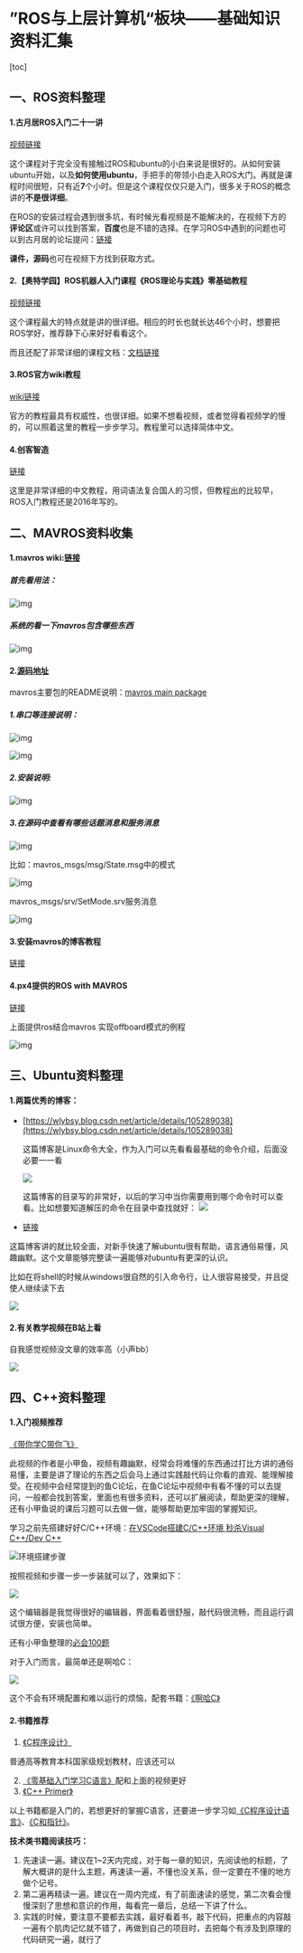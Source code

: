 # ”ROS与上层计算机“板块——基础知识资料汇集

[toc]

## 一、ROS资料整理

#### 1.古月居ROS入门二十一讲

[视频链接](https://www.bilibili.com/video/BV1zt411G7Vn?t=2)

这个课程对于完全没有接触过ROS和ubuntu的小白来说是很好的。从如何安装ubuntu开始，以及**如何使用ubuntu**，手把手的带领小白走入ROS大门。再就是课程时间很短，只有近**7**个小时。但是这个课程仅仅只是入门，很多关于ROS的概念讲的**不是很详细**。

在ROS的安装过程会遇到很多坑，有时候光看视频是不能解决的，在视频下方的**评论区**或许可以找到答案，**百度**也是不错的选择。在学习ROS中遇到的问题也可以到古月居的论坛提问：[链接](https://www.guyuehome.com/Bubble/circleDetail/id/8)

**课件，源码**也可在视频下方找到获取方式。

#### 2.【奥特学园】ROS机器人入门课程《ROS理论与实践》零基础教程

[视频链接](https://www.bilibili.com/video/BV1Ci4y1L7ZZ/?spm_id_from=333.788.recommend_more_video.0)

这个课程最大的特点就是讲的很详细。相应的时长也就长达46个小时，想要把ROS学好，推荐静下心来好好看看这个。

而且还配了非常详细的课程文档：[文档链接](http://www.autolabor.com.cn/book/ROSTutorials/)

#### 3.ROS官方wiki教程

[wiki链接](http://wiki.ros.org/cn)

官方的教程最具有权威性，也很详细。如果不想看视频，或者觉得看视频学的慢的，可以照着这里的教程一步步学习。教程里可以选择简体中文。

#### 4.创客智造

[链接](https://www.ncnynl.com/)

这里是非常详细的中文教程，用词语法复合国人的习惯，但教程出的比较早，ROS入门教程还是2016年写的。



## 二、MAVROS资料收集

#### 1.mavros wiki:[链接](http://wiki.ros.org/mavros)

##### 首先看用法：

![img](https://gitee.com/jingwen-celia/pictgo/raw/master/img/1.png)

##### 系统的看一下mavros包含哪些东西

![img](https://gitee.com/jingwen-celia/pictgo/raw/master/img/2.png)

#### 2.[源码地址](https://github.com/mavlink/mavros)

mavros主要包的README说明：[mavros main package](https://github.com/mavlink/mavros/blob/master/mavros/README.md)

##### 1.串口等连接说明：

![img](https://gitee.com/jingwen-celia/pictgo/raw/master/img/3.png)

![img](https://gitee.com/jingwen-celia/pictgo/raw/master/img/4.png)

##### 2.安装说明:

![img](https://gitee.com/jingwen-celia/pictgo/raw/master/img/5.png)

##### 3.在源码中查看有哪些话题消息和服务消息

![img](https://gitee.com/jingwen-celia/pictgo/raw/master/img/6.png)

比如：mavros_msgs/msg/State.msg中的模式

![img](https://gitee.com/jingwen-celia/pictgo/raw/master/img/7.png)

mavros_msgs/srv/SetMode.srv服务消息

![img](https://gitee.com/jingwen-celia/pictgo/raw/master/img/8.png)

#### 3.安装mavros的博客教程

[链接](https://blog.csdn.net/zouxu634866/article/details/106526769)

#### 4.px4提供的ROS with MAVROS

[链接](https://docs.px4.io/master/en/ros/ros1.html)

上面提供ros结合mavros 实现offboard模式的例程

![img](https://gitee.com/jingwen-celia/pictgo/raw/master/img/9.png)

## 三、Ubuntu资料整理

#### 1.两篇优秀的博客：

- [https://wlybsy.blog.csdn.net/article/details/105289038](https://wlybsy.blog.csdn.net/article/details/105289038)

  这篇博客是Linux命令大全，作为入门可以先看看最基础的命令介绍，后面没必要一一看

  ![](https://gitee.com/willian-li/image/raw/master/img/20210603134645.png)

  这篇博客的目录写的非常好，以后的学习中当你需要用到哪个命令时可以查看。比如想要知道解压的命令在目录中查找就好：
![](https://gitee.com/willian-li/image/raw/master/img/20210603135056.png)







- [链接](https://blog.csdn.net/qq_19998189/article/details/78566486)

这篇博客讲的就比较全面，对新手快速了解ubuntu很有帮助，语言通俗易懂，风趣幽默。这个文章能够完整读一遍能够对ubuntu有更深的认识。

比如在将shell的时候从windows很自然的引入命令行，让人很容易接受，并且促使人继续读下去

![](https://gitee.com/willian-li/image/raw/master/img/20210603135926.png)



#### 2.有关教学视频在B站上看

自我感觉视频没文章的效率高（小声bb）

![](https://gitee.com/willian-li/image/raw/master/img/20210603140222.png)



## 四、C++资料整理

#### 1.入门视频推荐

[《带你学C带你飞》](https://www.bilibili.com/video/BV17s411N78s?t=2)

​		此视频的作者是小甲鱼，视频有趣幽默，经常会将难懂的东西通过打比方讲的通俗易懂，主要是讲了理论的东西之后会马上通过实践敲代码让你看的直观、能理解接受。在视频中会经常提到的鱼C论坛，在鱼C论坛中视频中有看不懂的可以去提问，一般都会找到答案，里面也有很多资料，还可以扩展阅读，帮助更深的理解，还有小甲鱼说的课后习题可以去做一做，能够帮助更加牢固的掌握知识。

学习之前先搭建好好C/C++环境：[在VSCode搭建C/C++环境  秒杀Visual C++/Dev C++](https://www.bilibili.com/video/BV1nt4y1r7Ez?spm_id_from=333.788.b_636f6d6d656e74.7)

![环境搭建步骤](https://gitee.com/willian-li/image/raw/master/img/20210613101543.png)

按照视频和步骤一步一步装就可以了，效果如下：

![](https://gitee.com/willian-li/image/raw/master/img/20210613102521.png)

这个编辑器是我觉得很好的编辑器，界面看着很舒服，敲代码很流畅，而且运行调试很方便，安装也简单。

还有小甲鱼整理的[必会100题](https://www.bilibili.com/read/cv8735302)

对于入门而言，最简单还是啊哈C：

![](https://gitee.com/willian-li/image/raw/master/img/20210613113509.png)

这个不会有环境配置和难以运行的烦恼，配套书籍：[《啊哈C》](https://baike.baidu.com/item/%E5%95%8A%E5%93%88c/1300013?fr=aladdin)

#### 2.书籍推荐

1. [《C程序设计》](https://baike.baidu.com/item/C%E7%A8%8B%E5%BA%8F%E8%AE%BE%E8%AE%A1%EF%BC%88%E7%AC%AC%E4%BA%94%E7%89%88%EF%BC%89/22350232?fr=aladdin)

普通高等教育本科国家级规划教材，应该还可以

2. [《零基础入门学习C语言》]()配和上面的视频更好
3. [《C++ Primer》]()

以上书籍都是入门的，若想更好的掌握C语言，还要进一步学习如[《C程序设计语言》]()、[《C和指针》]()。

**技术类书籍阅读技巧：**

1. 先速读一遍。建议在1~2天内完成，对于每一章的知识，先阅读他的标题，了解大概讲的是什么主题，再速读一遍，不懂也没关系，但一定要在不懂的地方做个记号。
2. 第二遍再精读一遍。建议在一周内完成，有了前面速读的感觉，第二次看会慢慢深刻了思想和意识的作用，每看完一章后，总结一下讲了什么。
3. 实践的时候，要注意不要都去实践，最好看着书，敲下代码，把重点的内容敲一遍有个肌肉记忆就不错了，再做到自己的项目时，去把每个有涉及到原理的代码研究一遍，就行了

